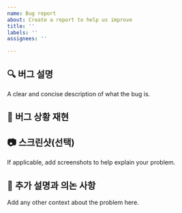 ```yaml
---
name: Bug report
about: Create a report to help us improve
title: ''
labels: ''
assignees: ''

---
```


## 🔍 버그 설명
A clear and concise description of what the bug is.

## 🧐 버그 상황 재현

## 📷 스크린샷(선택)
If applicable, add screenshots to help explain your problem.

## 📜 추가 설명과 의논 사항
Add any other context about the problem here.
